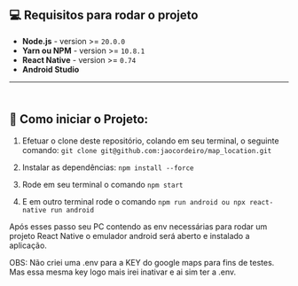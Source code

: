 <h2><b><br/>💻 Requisitos para rodar o projeto</b></h2>

- **Node.js** - version >= `20.0.0`
- **Yarn ou NPM** - version >= `10.8.1`
- **React Native** - version >= `0.74`
- **Android Studio**

---

<h2><b><br/>📲 Como iniciar o Projeto:</b></h2>

1. Efetuar o clone deste repositório, colando em seu terminal, o seguinte comando: `git clone git@github.com:jaocordeiro/map_location.git`

2. Instalar as dependências: `npm install --force`

3. Rode em seu terminal o comando `npm start`

4. E em outro terminal rode o comando `npm run android ou npx react-native run android`

Após esses passo seu PC contendo as env necessárias para rodar um projeto React Native o emulador android será aberto e instalado a aplicação.

OBS: Não criei uma .env para a KEY do google maps para fins de testes. Mas essa mesma key logo mais irei inativar e ai sim ter a .env.
